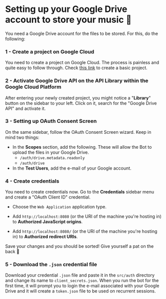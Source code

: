 # Setting up your Google Drive account to store your music :musical_note:

You need a Google Drive account for the files to be stored. For this, do the following:

### 1 - Create a project on Google Cloud
You need to create a project on Google Cloud. The process is painless and quite easy to follow through.
Check [this link](https://developers.google.com/workspace/guides/create-project) to create a basic project.

### 2 - Activate Google Drive API on the API Library within the Google Cloud Platform
After entering your newly created project, you might notice a "**Library**" button on the sidebar to your left.
Click on it, search for the "Google Drive API" and activate it.

### 3 - Setting up OAuth Consent Screen
On the same sidebar, follow the OAuth Consent Screen wizard. Keep in mind two things:
* In the **Scopes** section, add the following. These will allow the Bot to upload the files in your Google Drive.
    * `/auth/drive.metadata.readonly`
    * `/auth/drive`
* In the **Test Users**, add the e-mail of your Google account.

### 4 - Create credentials
You need to create credentials now. Go to the **Credentials** sidebar menu and create a "OAuth Client ID" credential.

* Choose the `Web Application` application type.

* Add `http://localhost:8080` (or the URI of the machine you're hosting in) to **Authorized JavaScript origins**.

* Add `http://localhost:8080/` (or the URI of the machine you're hosting in) to **Authorized redirect URIs**.


Save your changes and you should be sorted! Give yourself a pat on the back :tada:

### 5 - Download the `.json` credential file
Download your credential `.json` file and paste it in the `src/auth` directory and change its name to `client_secrets.json`.
When you run the bot for the first time, it will prompt you to login the e-mail associated with your Google Drive and it will create a `token.json` file to be used on recurrent sessions.
